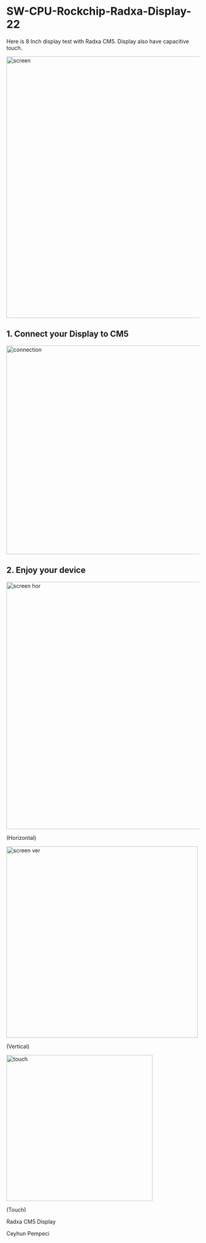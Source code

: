 # SW-CPU-Rockchip-Radxa-Display-22

Here is 8 Inch display test with Radxa CM5. Display also have capacitive touch.

<img width="682" alt="screen" src="https://github.com/user-attachments/assets/71b2657d-b121-4d15-9b07-31f5a20331d9" />

## 1. Connect your Display to CM5

<img width="544" alt="connection" src="https://github.com/user-attachments/assets/a6258e8a-268b-4374-8a92-7da355e8b022" />

## 2. Enjoy your device

<img width="645" alt="screen hor" src="https://github.com/user-attachments/assets/49642daf-12f6-4f55-9584-bd6e5b7cc4fe" />

(Horizontal)

<img width="499" alt="screen ver" src="https://github.com/user-attachments/assets/2388c57a-1cb6-49f8-8199-5130f04f326d" />

(Vertical)

<img width="381" alt="touch" src="https://github.com/user-attachments/assets/49f3f1a4-342d-4148-9c84-9084fd6bc0a9" />

(Touch)

Radxa CM5 Display

Ceyhun Pempeci
